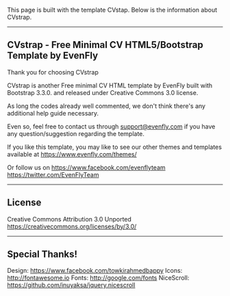 This page is built with the template CVstap. Below is the information about CVstrap.

------------------------------------
CVstrap - Free Minimal CV HTML5/Bootstrap Template by EvenFly
------------------------------------

Thank you for choosing CVstrap

CVstrap is another Free minimal CV HTML template by EvenFly built with Bootstrap 3.3.0. and released under Creative Commons 3.0 license.

As long the codes already well commented, we don't think there's any additional help guide necessary.

Even so, feel free to contact us through support@evenfly.com if you have any question/suggestion regarding the template.

If you like this template, you may like to see our other themes and templates  available at https://www.evenfly.com/themes/

Or follow us on
https://www.facebook.com/evenflyteam
https://twitter.com/EvenFlyTeam


------------------------------------
License
------------------------------------
Creative Commons Attribution 3.0 Unported
https://creativecommons.org/licenses/by/3.0/


------------------------------------
Special Thanks!
------------------------------------
Design: https://www.facebook.com/towkirahmedbappy
Icons: http://fontawesome.io
Fonts: http://google.com/fonts
NiceScroll: https://github.com/inuyaksa/jquery.nicescroll
